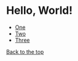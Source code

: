 # Hello, World!

* [One](/one.md)
* [Two](subdir/two.md)
* [Three](three.md)

[Back to the top](#hello-world)
